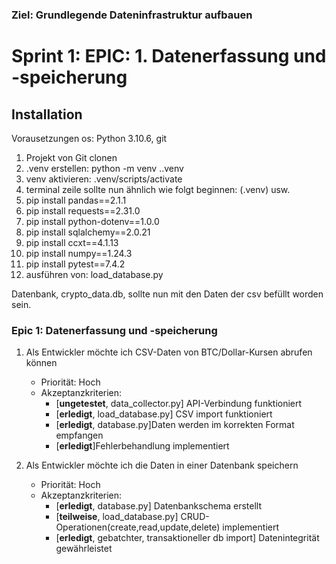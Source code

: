 ### Ziel: Grundlegende Dateninfrastruktur aufbauen
# Sprint 1: EPIC: 1. Datenerfassung und -speicherung 

## Installation
Vorausetzungen os: Python 3.10.6, git

1. Projekt von Git clonen
2. .venv erstellen: python -m venv .\.venv   
3. venv aktivieren: .venv/scripts/activate   
4. terminal zeile sollte nun ähnlich wie folgt beginnen: (.venv) usw.
5. pip install pandas==2.1.1
6. pip install requests==2.31.0
7. pip install python-dotenv==1.0.0
8. pip install sqlalchemy==2.0.21
9. pip install ccxt==4.1.13
10. pip install numpy==1.24.3
11. pip install pytest==7.4.2
12. ausführen von: load_database.py

Datenbank, crypto_data.db, sollte nun mit den Daten der csv befüllt worden sein.

### Epic 1: Datenerfassung und -speicherung
1. Als Entwickler möchte ich CSV-Daten von BTC/Dollar-Kursen abrufen können
   - Priorität: Hoch
   - Akzeptanzkriterien:
     * [**ungetestet**, data_collector.py] API-Verbindung funktioniert
     * [**erledigt**, load_database.py] CSV import funktioniert
     * [**erledigt**, database.py]Daten werden im korrekten Format empfangen
     * [**erledigt**]Fehlerbehandlung implementiert

2. Als Entwickler möchte ich die Daten in einer Datenbank speichern
   - Priorität: Hoch
   - Akzeptanzkriterien:
     * [**erledigt**, database.py] Datenbankschema erstellt
     * [**teilweise**, load_database.py] CRUD-Operationen(create,read,update,delete) implementiert
     * [**erledigt**, gebatchter, transaktioneller db import] Datenintegrität gewährleistet

    
